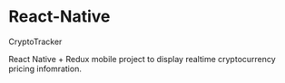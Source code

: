 # React-Native

CryptoTracker

React Native + Redux mobile project to display realtime cryptocurrency pricing infomration.
